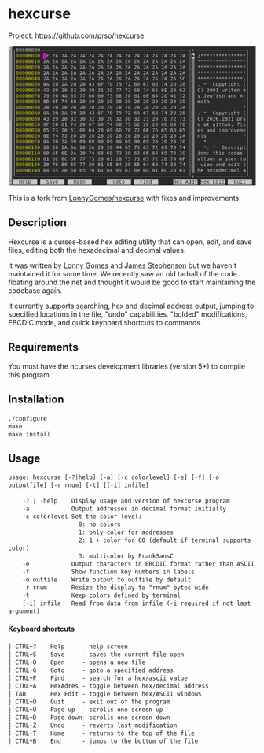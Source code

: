 hexcurse
=====================================

Project: https://github.com/prso/hexcurse

![hexcurse screenshot](screenshots/hexcurse-screenshot.png)

This is a fork from [LonnyGomes/hexcurse](https://github.com/LonnyGomes/hexcurse) with fixes and improvements.

Description
-----------
Hexcurse is a curses-based hex editing utility that can open, edit, and save files, editing both the hexadecimal and decimal values.

It was written by [Lonny Gomes](https://twitter.com/lonnygomes) and [James Stephenson](https://plus.google.com/u/0/103174459258175070784/about) but we haven't maintained it for some time. We recently saw an old tarball of the code floating around the net and thought it would be good to start maintaining the codebase again.

It currently supports searching, hex and decimal address output, jumping to specified locations in the file, "undo" capabilities, "bolded" modifications, EBCDIC mode, and quick keyboard shortcuts to commands.


Requirements
------------
You must have the ncurses development libraries (version 5+) to compile this program


Installation
------------

    ./configure
    make
    make install

Usage
-----

    usage: hexcurse [-?|help] [-a] [-c colorlevel] [-e] [-f] [-o outputfile] [-r rnum] [-t] [[-i] infile]

        -? | -help    Display usage and version of hexcurse program
        -a            Output addresses in decimal format initially
        -c colorlevel Set the color level:
                        0: no colors
                        1: only color for addresses
                        2: 1 + color for 00 (default if terminal supports color)
                        3: multicolor by FrankSansC
        -e            Output characters in EBCDIC format rather than ASCII
        -f            Show function key numbers in labels
        -o outfile    Write output to outfile by default
        -r rnum       Resize the display to "rnum" bytes wide
        -t            Keep colors defined by terminal
        [-i] infile   Read from data from infile (-i required if not last argument)

#### Keyboard shortcuts

```
│ CTRL+?    Help     - help screen
│ CTRL+S    Save     - saves the current file open
│ CTRL+O    Open     - opens a new file
│ CTRL+G    Goto     - goto a specified address
│ CTRL+F    Find     - search for a hex/ascii value
│ CTRL+A    HexAdres - toggle between hex/decimal address
│ TAB       Hex Edit - toggle between hex/ASCII windows
│ CTRL+Q    Quit     - exit out of the program
│ CTRL+U    Page up  - scrolls one screen up
│ CTRL+D    Page down- scrolls one screen down
│ CTRL+Z    Undo     - reverts last modification
│ CTRL+T    Home     - returns to the top of the file
│ CTRL+B    End      - jumps to the bottom of the file
```
